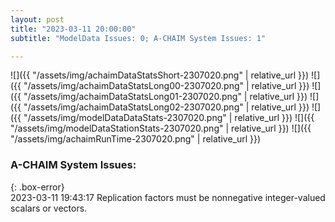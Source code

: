 ```yaml
---
layout: post
title: "2023-03-11 20:00:00"
subtitle: "ModelData Issues: 0; A-CHAIM System Issues: 1"

---
```


![]({{ "/assets/img/achaimDataStatsShort-2307020.png" | relative_url }})
![]({{ "/assets/img/achaimDataStatsLong00-2307020.png" | relative_url }})
![]({{ "/assets/img/achaimDataStatsLong01-2307020.png" | relative_url }})
![]({{ "/assets/img/achaimDataStatsLong02-2307020.png" | relative_url }})
![]({{ "/assets/img/modelDataDataStats-2307020.png" | relative_url }})
![]({{ "/assets/img/modelDataStationStats-2307020.png" | relative_url }})
![]({{ "/assets/img/achaimRunTime-2307020.png" | relative_url }})


### A-CHAIM System Issues:  
  
{: .box-error}  
2023-03-11 19:43:17 Replication factors must be nonnegative integer-valued scalars or vectors.  

